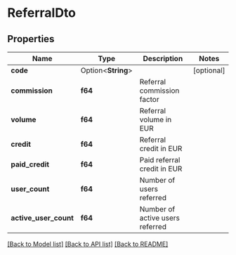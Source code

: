 # ReferralDto

## Properties

Name | Type | Description | Notes
------------ | ------------- | ------------- | -------------
**code** | Option<**String**> |  | [optional]
**commission** | **f64** | Referral commission factor | 
**volume** | **f64** | Referral volume in EUR | 
**credit** | **f64** | Referral credit in EUR | 
**paid_credit** | **f64** | Paid referral credit in EUR | 
**user_count** | **f64** | Number of users referred | 
**active_user_count** | **f64** | Number of active users referred | 

[[Back to Model list]](../README.md#documentation-for-models) [[Back to API list]](../README.md#documentation-for-api-endpoints) [[Back to README]](../README.md)


